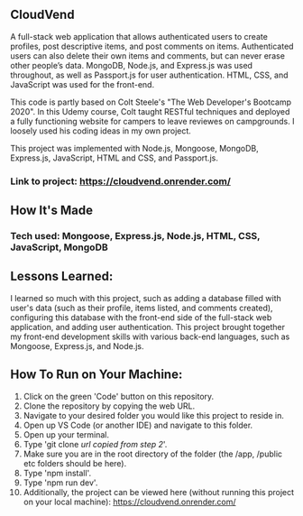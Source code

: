 ## CloudVend

A full-stack web application that allows authenticated users to create profiles, post descriptive items, and post comments on items.  Authenticated users can also delete their own items and comments, but can never erase other people’s data.  MongoDB, Node.js, and Express.js was used throughout, as well as Passport.js for user authentication.  HTML, CSS, and JavaScript was used for the front-end.

This code is partly based on Colt Steele's "The Web Developer's Bootcamp 2020".  In this Udemy course, Colt taught RESTful techniques and deployed a fully functioning website for
campers to leave reviewes on campgrounds.  I loosely used his coding ideas in my own project.

This project was implemented with Node.js, Mongoose, MongoDB, Express.js, JavaScript, HTML and CSS, and Passport.js.

### Link to project: https://cloudvend.onrender.com/

## How It's Made

### Tech used: Mongoose, Express.js, Node.js, HTML, CSS, JavaScript, MongoDB

## Lessons Learned:

I learned so much with this project, such as adding a database filled with user's data (such as their profile, items listed, and comments created), configuring this database with the front-end side of the full-stack web application, and adding user authentication. This project brought together my front-end development skills with various back-end languages, such as Mongoose, Express.js, and Node.js.

## How To Run on Your Machine:

1. Click on the green 'Code' button on this repository.
2. Clone the repository by copying the web URL.
3. Navigate to your desired folder you would like this project to reside in.
4. Open up VS Code (or another IDE) and navigate to this folder.
5. Open up your terminal.
6. Type 'git clone _url copied from step 2_'.
7. Make sure you are in the root directory of the folder (the /app, /public etc folders should be here).
8. Type 'npm install'.
9. Type 'npm run dev'.
10. Additionally, the project can be viewed here (without running this project on your local machine): https://cloudvend.onrender.com/
